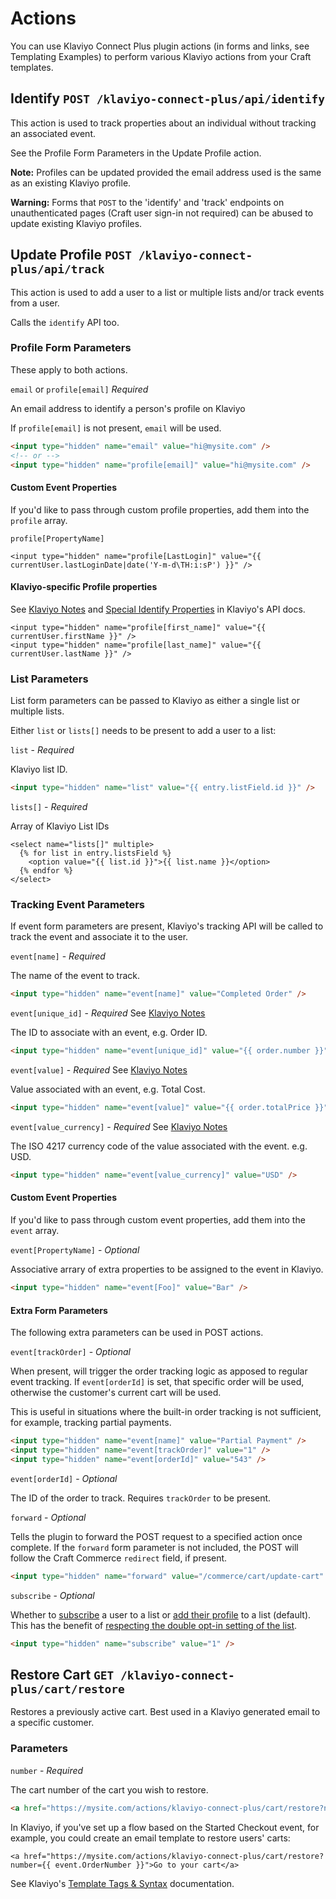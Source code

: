# Actions

You can use Klaviyo Connect Plus plugin actions (in forms and links, see Templating Examples) to perform various Klaviyo actions from your Craft templates.

## Identify `POST /klaviyo-connect-plus/api/identify`

This action is used to track properties about an individual without tracking an associated event.

See the Profile Form Parameters in the Update Profile action.

**Note:** Profiles can be updated provided the email address used is the same as an existing Klaviyo profile. 

**Warning:** Forms that `POST` to the 'identify' and 'track' endpoints on unauthenticated pages (Craft user sign-in not required) can be abused to update existing Klaviyo profiles.


## Update Profile `POST /klaviyo-connect-plus/api/track`

This action is used to add a user to a list or multiple lists and/or track events from a user.

Calls the `identify` API too.

### Profile Form Parameters

These apply to both actions.

`email` or `profile[email]` _Required_

An email address to identify a person's profile on Klaviyo

If `profile[email]` is not present, `email` will be used.

```html
<input type="hidden" name="email" value="hi@mysite.com" />
<!-- or -->
<input type="hidden" name="profile[email]" value="hi@mysite.com" />
```

#### Custom Event Properties

If you'd like to pass through custom profile properties, add them into the `profile` array.

`profile[PropertyName]`

```twig
<input type="hidden" name="profile[LastLogin]" value="{{ currentUser.lastLoginDate|date('Y-m-d\TH:i:sP') }}" />
```

#### Klaviyo-specific Profile properties

See [Klaviyo Notes](./KlaviyoNotes.md#klaviyo-special-properties) and [Special Identify Properties](https://www.klaviyo.com/docs/http-api) in Klaviyo's API docs.

```twig
<input type="hidden" name="profile[first_name]" value="{{ currentUser.firstName }}" />
<input type="hidden" name="profile[last_name]" value="{{ currentUser.lastName }}" />
```

### List Parameters

List form parameters can be passed to Klaviyo as either a single list or multiple lists.

Either `list` or `lists[]` needs to be present to add a user to a list:

`list` - _Required_

Klaviyo list ID.

```html
<input type="hidden" name="list" value="{{ entry.listField.id }}" />
```

`lists[]` - _Required_

Array of Klaviyo List IDs

```twig
<select name="lists[]" multiple>
  {% for list in entry.listsField %}
    <option value="{{ list.id }}">{{ list.name }}</option>
  {% endfor %}
</select>
```

### Tracking Event Parameters

If event form parameters are present, Klaviyo's tracking API will be called to track the event and associate it to the user.

`event[name]` - _Required_

The name of the event to track.

```html
<input type="hidden" name="event[name]" value="Completed Order" />
```

`event[unique_id]` - _Required_ See [Klaviyo Notes](./KlaviyoNotes.md)

The ID to associate with an event, e.g. Order ID.

```html
<input type="hidden" name="event[unique_id]" value="{{ order.number }}" />
```

`event[value]` - _Required_ See [Klaviyo Notes](./KlaviyoNotes.md)

Value associated with an event, e.g. Total Cost.

```html
<input type="hidden" name="event[value]" value="{{ order.totalPrice }}" />
```

`event[value_currency]` - _Required_ See [Klaviyo Notes](./KlaviyoNotes.md)

The ISO 4217 currency code of the value associated with the event. e.g. USD.

```html
<input type="hidden" name="event[value_currency]" value="USD" />
```

#### Custom Event Properties

If you'd like to pass through custom event properties, add them into the `event` array.

`event[PropertyName]` - _Optional_

Associative arrary of extra properties to be assigned to the event in Klaviyo.

```html
<input type="hidden" name="event[Foo]" value="Bar" />
```

#### Extra Form Parameters

The following extra parameters can be used in POST actions.

`event[trackOrder]` - _Optional_

When present, will trigger the order tracking logic as apposed to regular event tracking. If `event[orderId]` is set, that specific order will be used, otherwise the customer's current cart will be used.

This is useful in situations where the built-in order tracking is not sufficient, for example, tracking partial payments.

```html
<input type="hidden" name="event[name]" value="Partial Payment" />
<input type="hidden" name="event[trackOrder]" value="1" />
<input type="hidden" name="event[orderId]" value="543" />
```

`event[orderId]` - _Optional_

The ID of the order to track. Requires `trackOrder` to be present.

`forward` - _Optional_

Tells the plugin to forward the POST request to a specified action once complete. If the `forward` form parameter is not included, the POST will follow the Craft Commerce `redirect` field, if present.

```html
<input type="hidden" name="forward" value="/commerce/cart/update-cart" />
```

`subscribe` - _Optional_

Whether to [subscribe](https://developers.klaviyo.com/en/reference/subscribe_profiles) a user to a list or [add their profile](https://developers.klaviyo.com/en/reference/create_list_relationships) to a list (default). This has the benefit of [respecting the double opt-in setting of the list](https://developers.klaviyo.com/en/docs/collect_email_and_sms_consent_via_api#single-vs-double-opt-in).

```html
<input type="hidden" name="subscribe" value="1" />
```

## Restore Cart `GET /klaviyo-connect-plus/cart/restore`

Restores a previously active cart. Best used in a Klaviyo generated email to a specific customer.

### Parameters

`number` - _Required_

The cart number of the cart you wish to restore.

```html
<a href="https://mysite.com/actions/klaviyo-connect-plus/cart/restore?number=10a6a60e178f6d19ad58b2184001217b">Restore your cart</a>
```

In Klaviyo, if you've set up a flow based on the Started Checkout event, for example, you could create an email template to restore users' carts:

```twig
<a href="https://mysite.com/actions/klaviyo-connect-plus/cart/restore?number={{ event.OrderNumber }}">Go to your cart</a>
```

See Klaviyo's [Template Tags & Syntax](https://www.klaviyo.com/docs/email-tags) documentation.
